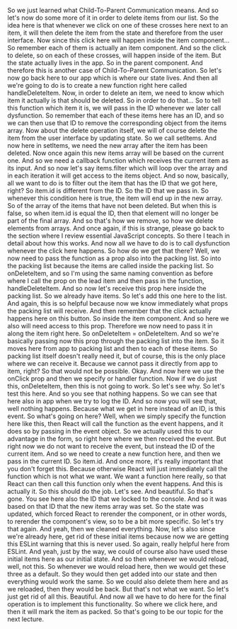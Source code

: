 So we just learned what
Child-To-Parent Communication means.
And so let's now do some more of it
in order to delete items from our list.
So the idea here is that whenever we click
on one of these crosses here next to an item,
it will then delete the item from the state
and therefore from the user interface.
Now since this click here will happen
inside the item component...
So remember each of them is actually an item component.
And so the click to delete,
so on each of these crosses,
will happen inside of the item.
But the state actually lives in the app.
So in the parent component.
And therefore this is another case
of Child-To-Parent Communication.
So let's now go back here to our app
which is where our state lives.
And then all we're going to do is to create
a new function right here called handleDeleteItem.
Now, in order to delete an item, we need to know
which item it actually is that should be deleted.
So in order to do that...
So to tell this function which item it is,
we will pass in the ID whenever we later call dysfunction.
So remember that each of these items here has an ID,
and so we can then use that ID to remove
the corresponding object from the items array.
Now about the delete operation itself,
we will of course delete the item from the user
interface by updating state.
So we call setItems.
And now here in setItems, we need the new array
after the item has been deleted.
Now once again this new items array
will be based on the current one.
And so we need a callback function which receives
the current item as its input.
And so now let's say items.filter
which will loop over the array and in each iteration
it will get access to the items object.
And so now, basically, all we want to do is to filter out
the item that has the ID that we got here, right?
So item.id is different from the ID.
So the ID that we pass in.
So whenever this condition here is true,
the item will end up in the new array.
So of the array of the items that have not been deleted.
But when this is false, so when item.id is equal the ID,
then that element will no longer be part of the final array.
And so that's how we remove,
so how we delete elements from arrays.
And once again, if this is strange, please go back
to the section where I review essential JavaScript concepts.
So there I teach in detail about how this works.
And now all we have to do is to call dysfunction
whenever the click here happens.
So how do we get that there?
Well, we now need to pass the function
as a prop also into the packing list.
So into the packing list
because the items are called inside the packing list.
So onDeleteItem,
and so I'm using the same naming convention
as before where I call the prop on the lead item
and then pass in the function, handleDeleteItem.
And so now let's receive this prop here
inside the packing list.
So we already have items.
So let's add this one here to the list.
And again, this is so helpful because
now we know immediately what props
the packing list will receive.
And then remember that the click
actually happens here on this button.
So inside the item component.
And so here we also will need access to this prop.
Therefore we now need to pass it in
along the item right here.
So onDeleteItem = onDeleteItem.
And so we're basically passing now this prop
through the packing list into the item.
So it moves here from app to packing list
and then to each of these items.
So packing list itself doesn't really need it,
but of course, this is the only place
where we can receive it.
Because we cannot pass it directly from app to item, right?
So that would not be possible.
Okay. And now here
we use the onClick prop
and then we specify or handler function.
Now if we do just this, onDeleteItem,
then this is not going to work.
So let's see why.
So let's test this here.
And so you see that nothing happens.
So we can see that here also in app
when we try to log the ID.
And so now you will see that, well nothing happens.
Because what we get in here instead of an ID, is this event.
So what's going on here?
Well, when we simply specify the function here like this,
then React will call the function as the event happens,
and it does so by passing in the event object.
So we actually used this to our advantage in the form,
so right here where we then received the event.
But right now we do not want to receive the event,
but instead the ID of the current item.
And so we need to create a new function here,
and then we pass in the current ID.
So item.id.
And once more, it's really important
that you don't forget this.
Because otherwise React
will just immediately call the function
which is not what we want.
We want a function here really, so that React
can then call this function only when the event happens.
And this is actually it.
So this should do the job.
Let's see.
And beautiful.
So that's gone.
You see here also the ID that we locked to the console.
And so it was based on that ID that the new
items array was set.
So the state was updated,
which forced React to rerender the component,
or in other words, to rerender the component's view,
so to be a bit more specific.
So let's try that again.
And yeah, then we cleaned everything.
Now, let's also since we're already here,
get rid of these initial items
because now we are getting this ESLint warning
that this is never used.
So again, really helpful here from ESLint.
And yeah, just by the way,
we could of course also have used
these initial items here as our initial state.
And so then whenever we would reload,
well, not this.
So whenever we would reload here,
then we would get these three as a default.
So they would then get added into our state
and then everything would work the same.
So we could also delete them here and as we reloaded,
then they would be back.
But that's not what we want.
So let's just get rid of all this.
Beautiful.
And now all we have to do here for the final operation
is to implement this functionality.
So where we click here,
and then it will mark the item as packed.
So that's going to be our topic for the next lecture.